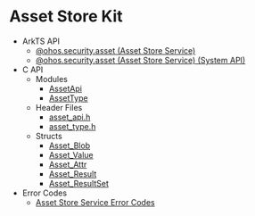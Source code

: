 # Asset Store Kit

- ArkTS API<!--asset-store-arkts-->
  - [@ohos.security.asset (Asset Store Service)](js-apis-asset.md)
  <!--Del-->
  - [@ohos.security.asset (Asset Store Service) (System API)](js-apis-asset-sys.md)
  <!--DelEnd-->
- C API<!--asset-store-c-->
  - Modules<!--asset-store-module-->
    - [AssetApi](capi-assetapi.md)
    - [AssetType](capi-assettype.md)
  - Header Files<!--asset-store-headerfile-->
    - [asset_api.h](capi-asset-api-h.md)
    - [asset_type.h](capi-asset-type-h.md)
  - Structs<!--asset-store-struct-->
    - [Asset_Blob](capi-asset-blob.md)
    - [Asset_Value](capi-asset-value.md)
    - [Asset_Attr](capi-asset-attr.md)
    - [Asset_Result](capi-asset-result.md)
    - [Asset_ResultSet](capi-asset-resultset.md)
- Error Codes<!--asset-store-arkts-errcode-->
  - [Asset Store Service Error Codes](errorcode-asset.md)
